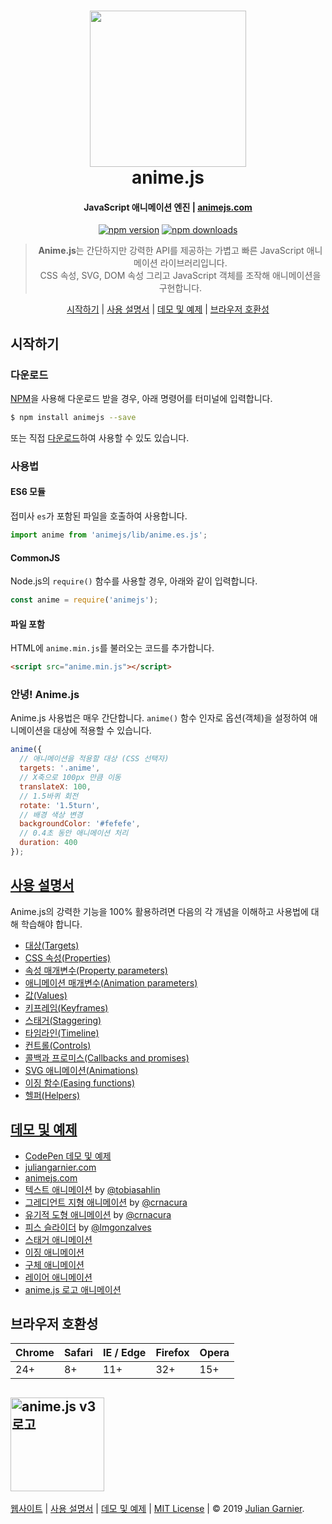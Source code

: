 <h1 align="center">
  <a href="https://animejs.com"><img src="./documentation/assets/img/animejs-v3-header-animation.gif" width="250"/></a>
  <br>
  anime.js
</h1>

<h4 align="center">JavaScript 애니메이션 엔진 | <a href="https://animejs.com" target="_blank">animejs.com</a></h4>

<p align="center">
  <a href="https://www.npmjs.com/package/animejs" rel="nofollow"><img src="https://camo.githubusercontent.com/011820ee25bf1d3ddaf635d869903b98eccaeae7/68747470733a2f2f696d672e736869656c64732e696f2f6e706d2f762f616e696d656a732e7376673f7374796c653d666c61742d737175617265" alt="npm version" data-canonical-src="https://img.shields.io/npm/v/animejs.svg?style=flat-square" style="max-width:100%;"></a>
  <a href="https://www.npmjs.com/package/animejs" rel="nofollow"><img src="https://camo.githubusercontent.com/3e9b69d51aee25fad784a3097676696096621d47/68747470733a2f2f696d672e736869656c64732e696f2f6e706d2f646d2f616e696d656a732e7376673f7374796c653d666c61742d737175617265" alt="npm downloads" data-canonical-src="https://img.shields.io/npm/dm/animejs.svg?style=flat-square" style="max-width:100%;"></a>
</p>

<blockquote align="center">
  <b>Anime.js</b>는 간단하지만 강력한 API를 제공하는 가볍고 빠른 JavaScript 애니메이션 라이브러리입니다.<br>
  CSS 속성, SVG, DOM 속성 그리고 JavaScript 객체를 조작해 애니메이션을 구현합니다.
</blockquote>

<p align="center">
  <a href="#시작하기">시작하기</a>&nbsp;|&nbsp;<a href="#사용-설명서">사용 설명서</a>&nbsp;|&nbsp;<a href="#데모-및-예제">데모 및 예제</a>&nbsp;|&nbsp;<a href="#브라우저-호환성">브라우저 호환성</a>
</p>

## 시작하기

### 다운로드

[NPM](https://npmjs.com)을 사용해 다운로드 받을 경우, 아래 명령어를 터미널에 입력합니다.

```bash
$ npm install animejs --save
```

또는 직접 [다운로드](https://github.com/juliangarnier/anime/archive/master.zip)하여 사용할 수 있도 있습니다.

### 사용법

#### ES6 모듈

접미사 `es`가 포함된 파일을 호출하여 사용합니다.

```javascript
import anime from 'animejs/lib/anime.es.js';
```

#### CommonJS

Node.js의 `require()` 함수를 사용할 경우, 아래와 같이 입력합니다.

```javascript
const anime = require('animejs');
```

#### 파일 포함

HTML에 `anime.min.js`를 불러오는 코드를 추가합니다.

```html
<script src="anime.min.js"></script>
```

### 안녕! Anime.js

Anime.js 사용법은 매우 간단합니다. `anime()` 함수 인자로 옵션(객체)을 설정하여 애니메이션을 대상에 적용할 수 있습니다.

```javascript
anime({
  // 애니메이션을 적용할 대상 (CSS 선택자)
  targets: '.anime',
  // X축으로 100px 만큼 이동
  translateX: 100,
  // 1.5바퀴 회전
  rotate: '1.5turn',
  // 배경 색상 변경
  backgroundColor: '#fefefe',
  // 0.4초 동안 애니메이션 처리
  duration: 400
});
```

## [사용 설명서](https://animejs.com./documentation/)

Anime.js의 강력한 기능을 100% 활용하려면 다음의 각 개념을 이해하고 사용법에 대해 학습해야 합니다.

* [대상(Targets)](https://animejs.com./documentation/#cssSelector)
* [CSS 속성(Properties)](https://animejs.com./documentation/#cssProperties)
* [속성 매개변수(Property parameters)](https://animejs.com./documentation/#duration)
* [애니메이션 매개변수(Animation parameters)](https://animejs.com./documentation/#direction)
* [값(Values)](https://animejs.com./documentation/#unitlessValue)
* [키프레임(Keyframes)](https://animejs.com./documentation/#animationKeyframes)
* [스태거(Staggering)](https://animejs.com./documentation/#staggeringBasics)
* [타임라인(Timeline)](https://animejs.com./documentation/#timelineBasics)
* [컨트롤(Controls)](https://animejs.com./documentation/#playPause)
* [콜백과 프로미스(Callbacks and promises)](https://animejs.com./documentation/#update)
* [SVG 애니메이션(Animations)](https://animejs.com./documentation/#motionPath)
* [이징 함수(Easing functions)](https://animejs.com./documentation/#linearEasing)
* [헬퍼(Helpers)](https://animejs.com./documentation/#remove)

## [데모 및 예제](http://codepen.io/collection/b392d3a52d6abf5b8d9fda4e4cab61ab/)

* [CodePen 데모 및 예제](http://codepen.io/collection/b392d3a52d6abf5b8d9fda4e4cab61ab/)
* [juliangarnier.com](http://juliangarnier.com)
* [animejs.com](https://animejs.com)
* [텍스트 애니메이션](http://tobiasahlin.com/moving-letters/) by [@tobiasahlin](https://twitter.com/tobiasahlin)
* [그레디언트 지형 애니메이션](https://tympanus.net/Development/GradientTopographyAnimation/) by [@crnacura](https://twitter.com/crnacura)
* [유기적 도형 애니메이션](https://tympanus.net/Development/OrganicShapeAnimations/) by [@crnacura](https://twitter.com/crnacura)
* [피스 슬라이더](https://tympanus.net/Tutorials/PiecesSlider/) by [@lmgonzalves](https://twitter.com/lmgonzalves)
* [스태거 애니메이션](https://codepen.io/juliangarnier/pen/4fe31bbe8579a256e828cd4d48c86182?editors=0100)
* [이징 애니메이션](https://codepen.io/juliangarnier/pen/444ed909fd5de38e3a77cc6e95fc1884)
* [구체 애니메이션](https://codepen.io/juliangarnier/pen/b3bb8ca599ad0f9d00dd044e56cbdea5?editors=0010)
* [레이어 애니메이션](https://codepen.io/juliangarnier/pen/6ca836535cbea42157d1b8d56d00be84?editors=0010)
* [anime.js 로고 애니메이션](https://codepen.io/juliangarnier/pen/d43e8ec355c30871cbe775193255d6f6?editors=0010)


## 브라우저 호환성

| Chrome | Safari | IE / Edge | Firefox | Opera |
| --- | --- | --- | --- | --- |
| 24+ | 8+ | 11+ | 32+ | 15+ |

## <a href="https://animejs.com"><img src="./documentation/assets/img/animejs-v3-logo-animation.gif" width="150" alt="anime.js v3 로고"/></a>

[웹사이트](https://animejs.com/) | [사용 설명서](https://animejs.com./documentation/) | [데모 및 예제](http://codepen.io/collection/b392d3a52d6abf5b8d9fda4e4cab61ab/) | [MIT License](LICENSE.md) | © 2019 [Julian Garnier](http://juliangarnier.com).
